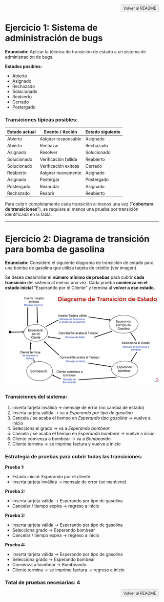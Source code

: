 <p align="right">
  <a href="./../README.md" style="text-decoration:none; background:#eee; border:1px solid #ccc; padding:4px 8px; border-radius:4px; font-size:90%;">Volver al README</a>
</p>

# Ejercicio 1: Sistema de administración de bugs

**Enunciado:**
Aplicar la técnica de transición de estado a un sistema de administración de bugs.

**Estados posibles:**

* Abierto
* Asignado
* Rechazado
* Solucionado
* Reabierto
* Cerrado
* Postergado

### Transiciones típicas posibles:

| Estado actual | Evento / Acción      | Estado siguiente |
| ------------- | -------------------- | ---------------- |
| Abierto       | Asignar responsable  | Asignado         |
| Abierto       | Rechazar             | Rechazado        |
| Asignado      | Resolver             | Solucionado      |
| Solucionado   | Verificación fallida | Reabierto        |
| Solucionado   | Verificación exitosa | Cerrado          |
| Reabierto     | Asignar nuevamente   | Asignado         |
| Asignado      | Postergar            | Postergado       |
| Postergado    | Reanudar             | Asignado         |
| Rechazado     | Reabrir              | Reabierto        |

Para cubrir completamente cada transición al menos una vez ("**cobertura de transiciones**"), se requiere al menos una prueba por transición identificada en la tabla.

---

# Ejercicio 2: Diagrama de transición para bomba de gasolina

**Enunciado:**
Considere el siguiente diagrama de transición de estado para una bomba de gasolina que utiliza tarjeta de crédito (ver imagen).

Se desea desarrollar el **número mínimo de pruebas** para cubrir **cada transición** del sistema al menos una vez. Cada prueba **comienza en el estado inicial** "Esperando por el Cliente" y termina al **volver a ese estado**.

![Diagrama de Transición de Estados](./diagrama_transicion_estados.png)

### Transiciones del sistema:

1. Inserta tarjeta inválida → mensaje de error (no cambia de estado)
2. Inserta tarjeta válida → va a *Esperando por tipo de gasolina*
3. Cancela / se acaba el tiempo en *Esperando tipo gasolina* → vuelve a inicio
4. Selecciona el grado → va a *Esperando bombear*
5. Cancela / se acaba el tiempo en *Esperando bombear* → vuelve a inicio
6. Cliente comienza a bombear → va a *Bombeando*
7. Cliente termina → se imprime factura y vuelve a inicio

### Estrategia de pruebas para cubrir todas las transiciones:

**Prueba 1:**

* Estado inicial: Esperando por el cliente
* Inserta tarjeta inválida → mensaje de error (se mantiene)

**Prueba 2:**

* Inserta tarjeta válida → Esperando por tipo de gasolina
* Cancelar / tiempo expira → regreso a inicio

**Prueba 3:**

* Inserta tarjeta válida → Esperando por tipo de gasolina
* Selecciona grado → Esperando bombear
* Cancelar / tiempo expira → regreso a inicio

**Prueba 4:**

* Inserta tarjeta válida → Esperando por tipo de gasolina
* Selecciona grado → Esperando bombear
* Comienza a bombear → Bombeando
* Cliente termina → se imprime factura → regreso a inicio

### Total de pruebas necesarias: **4**

<p align="right">
  <a href="./../README.md" style="text-decoration:none; background:#eee; border:1px solid #ccc; padding:4px 8px; border-radius:4px; font-size:90%;">Volver al README</a>
</p>
